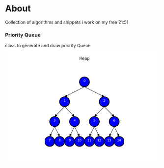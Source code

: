 # About
Collection of algorithms and snippets i work on my free 21:51

### Priority Queue
class to generate and draw priority Queue
![PriorityQueueImage](results/PriorityQueue.png)
